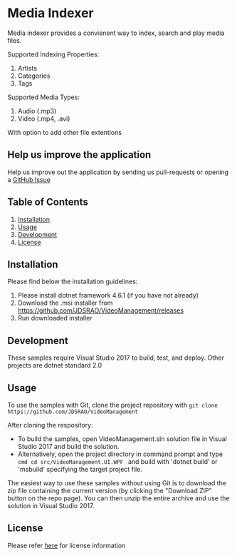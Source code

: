 # Media Indexer

Media indexer provides a convienent way to index, search and play media files.

Supported Indexing Properties:
1. Artists
2. Categories
3. Tags

 Supported Media Types:
1. Audio (.mp3)
2. Video (.mp4, .avi)

With option to add other file extentions 

## Help us improve the application
Help us improve out the application by sending us pull-requests or opening a [GitHub Issue](https://github.com/JDSRAO/VideoManagement/issues)

## Table of Contents  
1. [Installation](#installation)
2. [Usage](#usage)
3. [Development](#development)
3. [License](#license)


## Installation
Please find below the installation guidelines:
1. Please install dotnet framework 4.6.1 (if you have not already)
2. Download the .msi installer from https://github.com/JDSRAO/VideoManagement/releases
3. Run downloaded installer 

## Development
These samples require Visual Studio 2017 to build, test, and deploy. Other projects are dotnet standard 2.0 

## Usage
To use the samples with Git, clone the project repository with ``` git clone https://github.com/JDSRAO/VideoManagement ```

After cloning the respository:
* To build the samples, open VideoManagement.sln solution file in Visual Studio 2017 and build the solution.
* Alternatively, open the project directory in command prompt and type ```cmd cd src/VideoManagement.UI.WPF ``` and build with 'dotnet build' or 'msbuild' specifying the target project file.

The easiest way to use these samples without using Git is to download the zip file containing the current version (by clicking the "Download ZIP" button on the repo page). You can then unzip the entire archive and use the solution in Visual Studio 2017.

## License
Please refer [here](LICENSE) for license information

